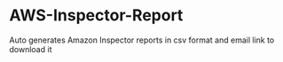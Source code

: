# AWS-Inspector-Report
Auto generates Amazon Inspector reports in csv format and email link to download it
